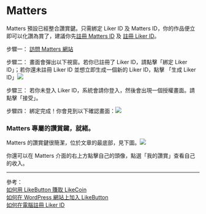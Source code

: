 # Matters

Matters 預設已經整合讚賞鍵。只需綁定 Liker ID 及 Matters ID，你的作品便立即可以化讚為賞了，建議你先[註冊 Matters ID](https://matters.news/) 及 [註冊 Liker ID](https://help.like.co/likecoin-%E5%B8%B8%E8%A6%8B%E5%95%8F%E9%A1%8C/%E6%96%B0%E6%89%8B%E4%B8%8A%E8%B7%AF/%E5%A6%82%E4%BD%95%E5%9C%A8%E9%9B%BB%E8%85%A6%E8%A8%BB%E5%86%8A-likecoin-id)。  


步驟一： [訪問 Matters 網站](https://matters.news/)

步驟二： 畫面會彈出以下視窗。若你已註冊了 Liker ID，請點擊「綁定 Liker ID」；若你還未註冊 Liker ID 並想立即生成一個新的 Liker ID，點擊 「生成 Liker ID」![](https://downloads.intercomcdn.com/i/o/155791214/db9e93b6c015c30f244138b9/image.png)

步驟三： 若你未登入 Liker ID，系統會請你登入，然後會出現一個授權畫面。請點擊「接受」。

步驟四： 綁定完成！你會見到以下確認畫面：![](https://downloads.intercomcdn.com/i/o/155791736/78e35390d82b3696e8d01ca6/image.png)

### Matters 專屬的讚賞鍵，就緒。 <a id="matters-"></a>

Matters 的讚賞鍵很簡潔，位於文章的最底部，見下圖。![](https://downloads.intercomcdn.com/i/o/155792365/aac3d91b40af657a1e732cfd/image.png)

你還可以在 Matters 介面的右上方點擊自己的頭像，點選「我的讚賞」查看自己的收入。

------------------

參考：  
[如何用 LikeButton 賺取 LikeCoin](https://help.like.co/likecoin-%E5%B8%B8%E8%A6%8B%E5%95%8F%E9%A1%8C/%E7%94%A2%E5%93%81/%E5%A6%82%E4%BD%95%E7%94%A8-likebutton-%E8%B3%BA%E5%8F%96-likecoin)  
[如何在 WordPress 網站上加入 LikeButton](https://help.like.co/likecoin-%E5%B8%B8%E8%A6%8B%E5%95%8F%E9%A1%8C/%E7%94%A2%E5%93%81/%E5%A6%82%E4%BD%95%E5%9C%A8-wordpress-%E7%B6%B2%E7%AB%99%E4%B8%8A%E5%8A%A0%E5%85%A5-likebutton)  
[如何在電腦註冊 Liker ID](https://help.like.co/likecoin-%E5%B8%B8%E8%A6%8B%E5%95%8F%E9%A1%8C/%E6%96%B0%E6%89%8B%E4%B8%8A%E8%B7%AF/%E5%A6%82%E4%BD%95%E5%9C%A8%E9%9B%BB%E8%85%A6%E8%A8%BB%E5%86%8A-likecoin-id)

